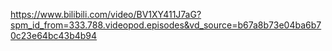 https://www.bilibili.com/video/BV1XY411J7aG?spm_id_from=333.788.videopod.episodes&vd_source=b67a8b73e04ba6b70c23e64bc43b4b94

